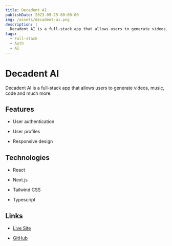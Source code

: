 ```yaml
---
title: Decadent AI
publishDate: 2023-09-25 00:00:00
img: /assets/decadent-ai.png
description: |
  Decadent AI is a full-stack app that allows users to generate videos, music, code and much more.
tags:
  - Full-stack
  - Auth
  - AI
---
```


# Decadent AI

Decadent AI is a full-stack app that allows users to generate videos, music, code and much more.

## Features

- User authentication

- User profiles

- Responsive design

## Technologies

- React

- Next.js

- Tailwind CSS

- Typescript

## Links

- [Live Site](https://decadent-ai.vercel.app/)

- [GitHub](https://github.com/Deiontre10/decadent-ai)
